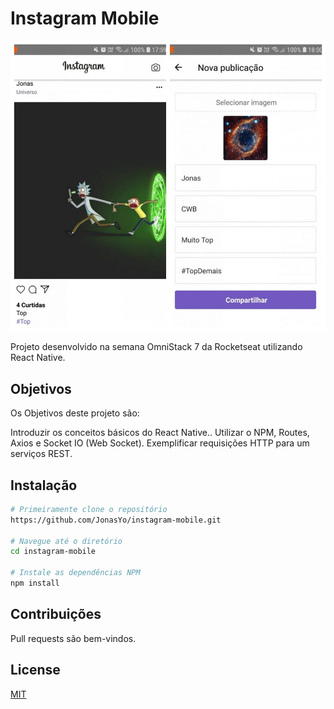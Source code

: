 # Instagram Mobile

![Image01](other_files/screenshot_mobile.JPG) 

Projeto desenvolvido na semana OmniStack 7 da Rocketseat utilizando React Native.

## Objetivos

Os Objetivos deste projeto são:

Introduzir os conceitos básicos do React Native..
Utilizar o NPM, Routes, Axios e Socket IO (Web Socket).
Exemplificar requisições HTTP para um serviços REST.

## Instalação

```bash
# Primeiramente clone o repositório 
https://github.com/JonasYo/instagram-mobile.git

# Navegue até o diretório
cd instagram-mobile

# Instale as dependências NPM
npm install
```

## Contribuições
Pull requests são bem-vindos.

## License
[MIT](https://choosealicense.com/licenses/mit/)
